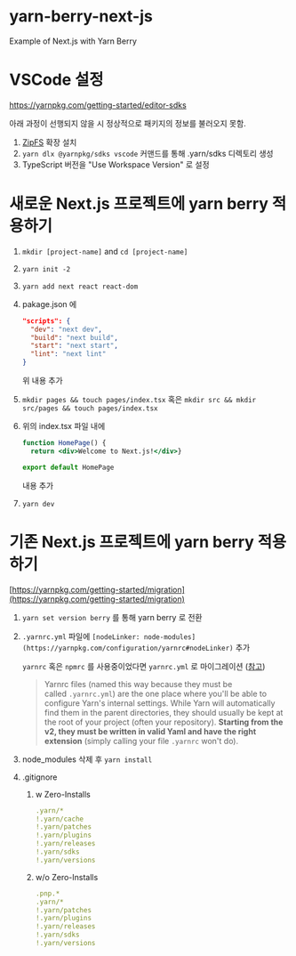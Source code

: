# yarn-berry-next-js
Example of Next.js with Yarn Berry 

# VSCode 설정

https://yarnpkg.com/getting-started/editor-sdks

아래 과정이 선행되지 않을 시 정상적으로 패키지의 정보를 불러오지 못함.

1. [ZipFS](https://marketplace.visualstudio.com/items?itemName=arcanis.vscode-zipfs) 확장 설치
2. `yarn dlx @yarnpkg/sdks vscode` 커맨드를 통해 .yarn/sdks 디렉토리 생성
3. TypeScript 버전을 "Use Workspace Version" 로 설정

# 새로운 Next.js 프로젝트에 yarn berry 적용하기

1. `mkdir [project-name]` and `cd [project-name]`
2. `yarn init -2`
3. `yarn add next react react-dom`
4. pakage.json 에 
    
    ```json
    "scripts": {
      "dev": "next dev",
      "build": "next build",
      "start": "next start",
      "lint": "next lint"
    }
    ```
    
    위 내용 추가
    
5. `mkdir pages && touch pages/index.tsx` 혹은 `mkdir src && mkdir src/pages && touch pages/index.tsx`
6. 위의 index.tsx 파일 내에 
    
    ```jsx
    function HomePage() {
      return <div>Welcome to Next.js!</div>}
    
    export default HomePage
    ```
    
    내용 추가
    
7. `yarn dev`

# 기존 Next.js 프로젝트에 yarn berry 적용하기
[https://yarnpkg.com/getting-started/migration](https://yarnpkg.com/getting-started/migration)

1. `yarn set version berry` 를 통해 yarn berry 로 전환
2. `.yarnrc.yml` 파일에 `[nodeLinker: node-modules](https://yarnpkg.com/configuration/yarnrc#nodeLinker)` 추가
    
    `yarnrc` 혹은 `npmrc` 를 사용중이었다면 `yarnrc.yml` 로 마이그레이션 ([참고](https://yarnpkg.com/getting-started/migration#update-your-configuration-to-the-new-settings))
    
    > Yarnrc files (named this way because they must be called `.yarnrc.yml`) are the one place where you'll be able to configure Yarn's internal settings. While Yarn will automatically find them in the parent directories, they should usually be kept at the root of your project (often your repository). **Starting from the v2, they must be written in valid Yaml and have the right extension** (simply calling your file `.yarnrc` won't do).
    > 
3. node_modules 삭제 후 `yarn install`
4. .gitignore
    1. w Zero-Installs
        
        ```yaml
        .yarn/*
        !.yarn/cache
        !.yarn/patches
        !.yarn/plugins
        !.yarn/releases
        !.yarn/sdks
        !.yarn/versions
        ```
        
    2. w/o Zero-Installs
        
        ```yaml
        .pnp.*
        .yarn/*
        !.yarn/patches
        !.yarn/plugins
        !.yarn/releases
        !.yarn/sdks
        !.yarn/versions
        ```
